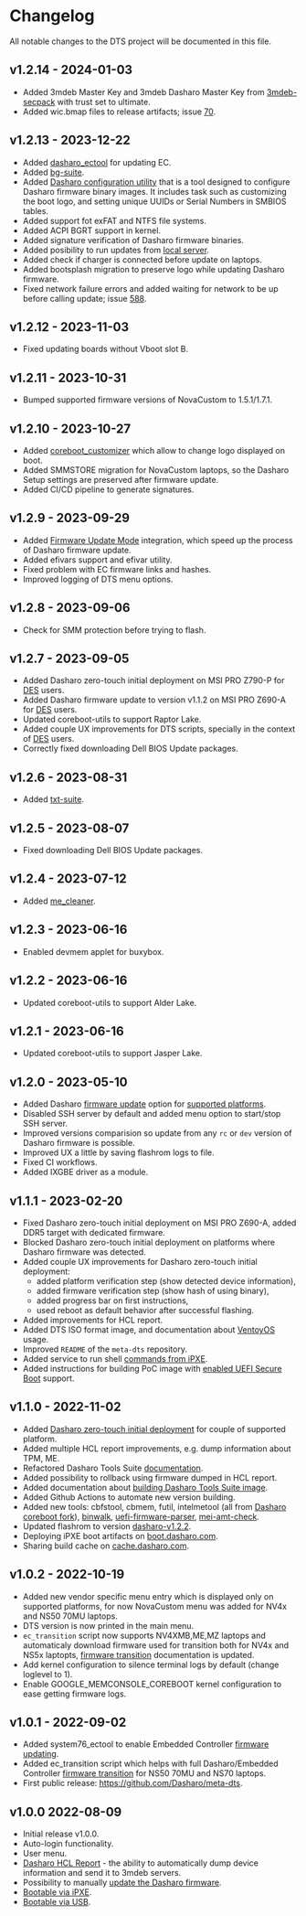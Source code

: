 # Changelog

All notable changes to the DTS project will be documented in this file.

## v1.2.14 - 2024-01-03

* Added 3mdeb Master Key and 3mdeb Dasharo Master Key from
  [3mdeb-secpack](https://github.com/3mdeb/3mdeb-secpack/) with trust set to
  ultimate.
* Added wic.bmap files to release artifacts; issue
  [70](https://github.com/Dasharo/meta-dts/issues/70).

## v1.2.13 - 2023-12-22

* Added [dasharo_ectool](https://github.com/Dasharo/ec) for updating EC.
* Added [bg-suite](https://github.com/9elements/converged-security-suite/tree/main/cmd/bg-suite).
* Added [Dasharo configuration utility](https://github.com/Dasharo/dcu) that is
  a tool designed to configure Dasharo firmware binary images. It includes task
  such as customizing the boot logo, and setting unique UUIDs or Serial Numbers
  in SMBIOS tables.
* Added support fot exFAT and NTFS file systems.
* Added ACPI BGRT support in kernel.
* Added signature verification of Dasharo firmware binaries.
* Added posibility to run updates from [local server](./README.md#testing-dasharo-firmware-updates-from-local-sources).
* Added check if charger is connected before update on laptops.
* Added bootsplash migration to preserve logo while updating Dasharo firmware.
* Fixed network failure errors and added waiting for network to be up before
  calling update; issue
  [588](https://github.com/Dasharo/dasharo-issues/issues/588).

## v1.2.12 - 2023-11-03

* Fixed updating boards without Vboot slot B.

## v1.2.11 - 2023-10-31

* Bumped supported firmware versions of NovaCustom to 1.5.1/1.7.1.

## v1.2.10 - 2023-10-27

* Added
  [coreboot_customizer](https://docs.dasharo.com/guides/image-customization/#usage)
  which allow to change logo displayed on boot.
* Added SMMSTORE migration for NovaCustom laptops, so the Dasharo Setup settings
  are preserved after firmware update.
* Added CI/CD pipeline to generate signatures.

## v1.2.9 - 2023-09-29

* Added [Firmware Update
  Mode](https://docs.dasharo.com/guides/firmware-update/#firmware-update-mode)
  integration, which speed up the process of Dasharo firmware update.
* Added efivars support and efivar utility.
* Fixed problem with EC firmware links and hashes.
* Improved logging of DTS menu options.

## v1.2.8 - 2023-09-06

* Check for SMM protection before trying to flash.

## v1.2.7 - 2023-09-05

* Added Dasharo zero-touch initial deployment on MSI PRO Z790-P for
  [DES](https://docs.dasharo.com/ways-you-can-help-us/#become-a-dasharo-entry-subscription-subscriber)
  users.
* Added Dasharo firmware update to version v1.1.2 on MSI PRO Z690-A for
  [DES](https://docs.dasharo.com/ways-you-can-help-us/#become-a-dasharo-entry-subscription-subscriber)
  users.
* Updated coreboot-utils to support Raptor Lake.
* Added couple UX improvements for DTS scripts, specially in the context of
  [DES](https://docs.dasharo.com/ways-you-can-help-us/#become-a-dasharo-entry-subscription-subscriber)
  users.
* Correctly fixed downloading Dell BIOS Update packages.

## v1.2.6 - 2023-08-31

* Added [txt-suite](https://github.com/9elements/converged-security-suite/releases/download/v2.6.0/txt-suite).

## v1.2.5 - 2023-08-07

* Fixed downloading Dell BIOS Update packages.

## v1.2.4 - 2023-07-12

* Added [me_cleaner](https://github.com/corna/me_cleaner).

## v1.2.3 - 2023-06-16

* Enabled devmem applet for buxybox.

## v1.2.2 - 2023-06-16

* Updated coreboot-utils to support Alder Lake.

## v1.2.1 - 2023-06-16

* Updated coreboot-utils to support Jasper Lake.

## v1.2.0 - 2023-05-10

* Added Dasharo [firmware
  update](https://docs.dasharo.com/dasharo-tools-suite/documentation/#firmware-update)
  option for [supported
  platforms](https://docs.dasharo.com/dasharo-tools-suite/documentation/#supported-hardware).
* Disabled SSH server by default and added menu option to start/stop SSH server.
* Improved versions comparision so update from any `rc` or `dev` version of
  Dasharo firmware is possible.
* Improved UX a little by saving flashrom logs to file.
* Fixed CI workflows.
* Added IXGBE driver as a module.

## v1.1.1 - 2023-02-20

* Fixed Dasharo zero-touch initial deployment on MSI PRO Z690-A, added DDR5
  target with dedicated firmware.
* Blocked Dasharo zero-touch initial deployment on platforms where Dasharo
  firmware was detected.
* Added couple UX improvements for Dasharo zero-touch initial deployment:
    - added platform verification step (show detected device information),
    - added firmware verification step (show hash of using binary),
    - added progress bar on first instructions,
    - used reboot as default behavior after successful flashing.
* Added improvements for HCL report.
* Added DTS ISO format image, and documentation about
  [VentoyOS](./documentation.md#run-dts-using-ventoyos) usage.
* Improved `README` of the `meta-dts` repository.
* Added service to run shell [commands from
  iPXE](./documentation.md#run-commands-from-ipxe-shell).
* Added instructions for building PoC image with [enabled UEFI Secure
  Boot](./documentation.md#build-image-with-uefi-secure-boot-support) support.

## v1.1.0 - 2022-11-02

* Added [Dasharo zero-touch initial
  deployment](https://docs.dasharo.com/dasharo-tools-suite/documentation.md#dasharo-zero-touch-initial-deployment)
  for couple of supported platform.
* Added multiple HCL report improvements, e.g. dump information about TPM, ME.
* Refactored Dasharo Tools Suite [documentation](https://docs.dasharo.com/dasharo-tools-suite/overview.md).
* Added possibility to rollback using firmware dumped in HCL report.
* Added documentation about [building Dasharo Tools Suite
  image](./documentation.md#building).
* Added Github Actions to automate new version building.
* Added new tools: cbfstool, cbmem, futil, intelmetool (all from [Dasharo
  coreboot fork](https://github.com/Dasharo/coreboot/tree/coreboot-utils)),
  [binwalk](https://github.com/ReFirmLabs/binwalk),
  [uefi-firmware-parser](github.com/theopolis/uefi-firmware-parser),
  [mei-amt-check](github.com/mjg59/mei-amt-check).
* Updated flashrom to version
  [dasharo-v1.2.2](https://github.com/Dasharo/flashrom/tree/dasharo-v1.2.2).
* Deploying iPXE boot artifacts on
  [boot.dasharo.com](https://boot.dasharo.com/dts/).
* Sharing build cache on [cache.dasharo.com](https://cache.dasharo.com/yocto/dts/).

## v1.0.2 - 2022-10-19

* Added new vendor specific menu entry which is displayed only on supported
  platforms, for now NovaCustom menu was added for NV4x and NS50 70MU laptops.
* DTS version is now printed in the main menu.
* `ec_transition` script now supports NV4XMB,ME,MZ laptops and automaticaly
  download firmware used for transition both for NV4x and NS5x laptopts,
  [firmware transition](https://docs.dasharo.com/common-coreboot-docs/dasharo_tools_suite/#dasharo-ec-transition)
  documentation is updated.
* Add kernel configuration to silence terminal logs by default (change loglevel
  to 1).
* Enable GOOGLE_MEMCONSOLE_COREBOOT kernel configuration to ease getting
  firmware logs.

## v1.0.1 - 2022-09-02

* Added system76_ectool to enable Embedded Controller [firmware
  updating](https://docs.dasharo.com/common-coreboot-docs/dasharo_tools_suite/#dasharo-ec-update).
* Added ec_transition script which helps with full Dasharo/Embedded Controller
  [firmware transition](https://docs.dasharo.com/common-coreboot-docs/dasharo_tools_suite/#dasharo-ec-transition) for
  NS50 70MU and NS70 laptops.
* First public release: https://github.com/Dasharo/meta-dts.

## v1.0.0 2022-08-09

* Initial release v1.0.0.
* Auto-login functionality.
* User menu.
* [Dasharo HCL
  Report](https://docs.dasharo.com/common-coreboot-docs/dasharo_tools_suite/#dasharo-hcl-report) -
  the ability to automatically dump device information and send it to 3mdeb
  servers.
* Possibility to manually [update the Dasharo
  firmware](https://docs.dasharo.com/common-coreboot-docs/dasharo_tools_suite/#dasharo-firmware-update).
* [Bootable via
  iPXE](https://docs.dasharo.com/common-coreboot-docs/dasharo_tools_suite/#bootable-over-network).
* [Bootable via
  USB](https://docs.dasharo.com/common-coreboot-docs/dasharo_tools_suite/#bootable-usb-stick).
